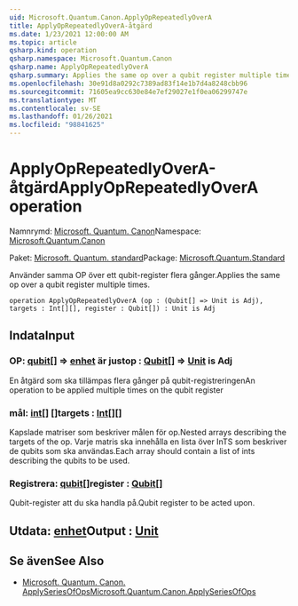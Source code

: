 ```yaml
---
uid: Microsoft.Quantum.Canon.ApplyOpRepeatedlyOverA
title: ApplyOpRepeatedlyOverA-åtgärd
ms.date: 1/23/2021 12:00:00 AM
ms.topic: article
qsharp.kind: operation
qsharp.namespace: Microsoft.Quantum.Canon
qsharp.name: ApplyOpRepeatedlyOverA
qsharp.summary: Applies the same op over a qubit register multiple times.
ms.openlocfilehash: 30e91d8a0292c7389ad83f14e1b7d4a8248cbb96
ms.sourcegitcommit: 71605ea9cc630e84e7ef29027e1f0ea06299747e
ms.translationtype: MT
ms.contentlocale: sv-SE
ms.lasthandoff: 01/26/2021
ms.locfileid: "98841625"
---
```

# <a name="applyoprepeatedlyovera-operation"></a><span data-ttu-id="2c3ff-102">ApplyOpRepeatedlyOverA-åtgärd</span><span class="sxs-lookup"><span data-stu-id="2c3ff-102">ApplyOpRepeatedlyOverA operation</span></span>

<span data-ttu-id="2c3ff-103">Namnrymd: [Microsoft. Quantum. Canon](xref:Microsoft.Quantum.Canon)</span><span class="sxs-lookup"><span data-stu-id="2c3ff-103">Namespace: [Microsoft.Quantum.Canon](xref:Microsoft.Quantum.Canon)</span></span>

<span data-ttu-id="2c3ff-104">Paket: [Microsoft. Quantum. standard](https://nuget.org/packages/Microsoft.Quantum.Standard)</span><span class="sxs-lookup"><span data-stu-id="2c3ff-104">Package: [Microsoft.Quantum.Standard](https://nuget.org/packages/Microsoft.Quantum.Standard)</span></span>


<span data-ttu-id="2c3ff-105">Använder samma OP över ett qubit-register flera gånger.</span><span class="sxs-lookup"><span data-stu-id="2c3ff-105">Applies the same op over a qubit register multiple times.</span></span>

```qsharp
operation ApplyOpRepeatedlyOverA (op : (Qubit[] => Unit is Adj), targets : Int[][], register : Qubit[]) : Unit is Adj
```


## <a name="input"></a><span data-ttu-id="2c3ff-106">Indata</span><span class="sxs-lookup"><span data-stu-id="2c3ff-106">Input</span></span>

### <a name="op--qubit--unit--is-adj"></a><span data-ttu-id="2c3ff-107">OP: [qubit](xref:microsoft.quantum.lang-ref.qubit)[] => [enhet](xref:microsoft.quantum.lang-ref.unit)  är just</span><span class="sxs-lookup"><span data-stu-id="2c3ff-107">op : [Qubit](xref:microsoft.quantum.lang-ref.qubit)[] => [Unit](xref:microsoft.quantum.lang-ref.unit)  is Adj</span></span>

<span data-ttu-id="2c3ff-108">En åtgärd som ska tillämpas flera gånger på qubit-registreringen</span><span class="sxs-lookup"><span data-stu-id="2c3ff-108">An operation to be applied multiple times on the qubit register</span></span>


### <a name="targets--int"></a><span data-ttu-id="2c3ff-109">mål: [int](xref:microsoft.quantum.lang-ref.int)[] []</span><span class="sxs-lookup"><span data-stu-id="2c3ff-109">targets : [Int](xref:microsoft.quantum.lang-ref.int)[][]</span></span>

<span data-ttu-id="2c3ff-110">Kapslade matriser som beskriver målen för op.</span><span class="sxs-lookup"><span data-stu-id="2c3ff-110">Nested arrays describing the targets of the op.</span></span> <span data-ttu-id="2c3ff-111">Varje matris ska innehålla en lista över InTS som beskriver de qubits som ska användas.</span><span class="sxs-lookup"><span data-stu-id="2c3ff-111">Each array should contain a list of ints describing the qubits to be used.</span></span>


### <a name="register--qubit"></a><span data-ttu-id="2c3ff-112">Registrera: [qubit](xref:microsoft.quantum.lang-ref.qubit)[]</span><span class="sxs-lookup"><span data-stu-id="2c3ff-112">register : [Qubit](xref:microsoft.quantum.lang-ref.qubit)[]</span></span>

<span data-ttu-id="2c3ff-113">Qubit-register att du ska handla på.</span><span class="sxs-lookup"><span data-stu-id="2c3ff-113">Qubit register to be acted upon.</span></span>



## <a name="output--unit"></a><span data-ttu-id="2c3ff-114">Utdata: [enhet](xref:microsoft.quantum.lang-ref.unit)</span><span class="sxs-lookup"><span data-stu-id="2c3ff-114">Output : [Unit](xref:microsoft.quantum.lang-ref.unit)</span></span>



## <a name="see-also"></a><span data-ttu-id="2c3ff-115">Se även</span><span class="sxs-lookup"><span data-stu-id="2c3ff-115">See Also</span></span>

- [<span data-ttu-id="2c3ff-116">Microsoft. Quantum. Canon. ApplySeriesOfOps</span><span class="sxs-lookup"><span data-stu-id="2c3ff-116">Microsoft.Quantum.Canon.ApplySeriesOfOps</span></span>](xref:Microsoft.Quantum.Canon.ApplySeriesOfOps)